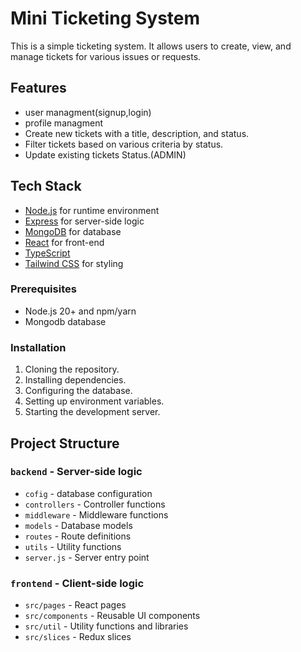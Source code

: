 # Mini Ticketing System

This is a simple ticketing system. It allows users to create, view, and manage tickets for various issues or requests.

## Features

-   user managment(signup,login)
-   profile managment
-   Create new tickets with a title, description, and status.
-   Filter tickets based on various criteria by status.
-   Update existing tickets Status.(ADMIN)

## Tech Stack

- [Node.js](https://nodejs.org/) for runtime environment
- [Express](https://expressjs.com/) for server-side logic
- [MongoDB](https://www.mongodb.com/) for database
- [React](https://reactjs.org/) for front-end
- [TypeScript](https://www.typescriptlang.org/)
- [Tailwind CSS](https://tailwindcss.com/) for styling

### Prerequisites

- Node.js 20+ and npm/yarn
- Mongodb database

### Installation

1. Cloning the repository.
2. Installing dependencies.
3. Configuring the database.
4. Setting up environment variables.
5. Starting the development server.

## Project Structure


### `backend` - Server-side logic
- `cofig` - database configuration
- `controllers` - Controller functions
- `middleware` - Middleware functions
- `models` - Database models
- `routes` - Route definitions
- `utils` - Utility functions
- `server.js` - Server entry point

### `frontend` - Client-side logic
- `src/pages` - React pages
- `src/components` - Reusable UI components
- `src/util` - Utility functions and libraries
- `src/slices` - Redux slices

